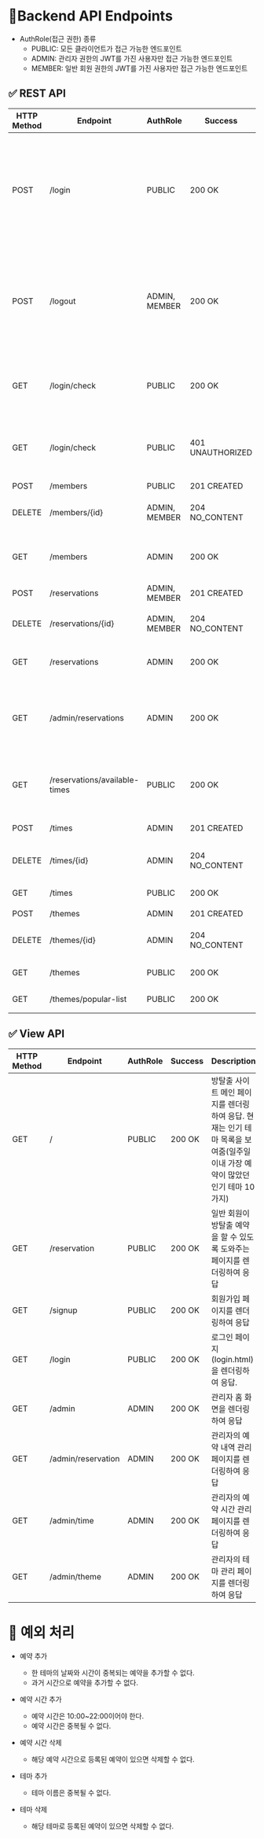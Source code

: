 # 📌Backend API Endpoints

- AuthRole(접근 권한) 종류
    - PUBLIC: 모든 클라이언트가 접근 가능한 엔드포인트
    - ADMIN: 관리자 권한의 JWT를 가진 사용자만 접근 가능한 엔드포인트
    - MEMBER: 일반 회원 권한의 JWT를 가진 사용자만 접근 가능한 엔드포인트

## ✅ REST API

| HTTP Method | Endpoint                      | AuthRole      | Success          | Description                                                                |
|-------------|-------------------------------|---------------|------------------|----------------------------------------------------------------------------|
| POST        | /login                        | PUBLIC        | 200 OK           | 클라이언트의 로그인 요청 처리. 로그인에 성공하면 Set-Cookie 헤더에 token={access-token};을 추가하여 응답. |
| POST        | /logout                       | ADMIN, MEMBER | 200 OK           | Set-Cookie 헤더에 token의 만료기한을 0초로 세팅하여 응답 (브라우저에서 token이 삭제되길 기대)            |
| GET         | /login/check                  | PUBLIC        | 200 OK           | 클라이언트가 로그인 된 상태면 사용자의 이름을 응답으로 반환.                                         |
| GET         | /login/check                  | PUBLIC        | 401 UNAUTHORIZED | 클라이언트가 로그인되지 않은 상태면 권한 없음 반환.                                              |
| POST        | /members                      | PUBLIC        | 201 CREATED      | 회원 추가                                                                      |
| DELETE      | /members/{id}                 | ADMIN, MEMBER | 204 NO_CONTENT   | id(PK)에 해당하는 회원 삭제                                                         |
| GET         | /members                      | ADMIN         | 200 OK           | 모든 회원 목록 조회 (id(PK), 이름만)                                                  |
| POST        | /reservations                 | ADMIN, MEMBER | 201 CREATED      | 예약 추가                                                                      |
| DELETE      | /reservations/{id}            | ADMIN, MEMBER | 204 NO_CONTENT   | id(PK)에 해당하는 예약 삭제                                                         |
| GET         | /reservations                 | ADMIN         | 200 OK           | 모든 회원의 전체 예약 목록 조회                                                         |
| GET         | /admin/reservations           | ADMIN         | 200 OK           | 조건부 예약 목록 조회 (회원 id, 테마 id, 시작 기간, 끝 기간으로 필터링)                             |
| GET         | /reservations/available-times | PUBLIC        | 200 OK           | 조건부 예약 가능한 시간 목록 조회(예약 날짜, 테마 id)                                          |
| POST        | /times                        | ADMIN         | 201 CREATED      | 예약 시간 추가                                                                   |
| DELETE      | /times/{id}                   | ADMIN         | 204 NO_CONTENT   | id(PK)에 해당하는 예약 시간 삭제                                                      |
| GET         | /times                        | PUBLIC        | 200 OK           | 모든 예약 시간 목록 조회                                                             |
| POST        | /themes                       | ADMIN         | 201 CREATED      | 테마 추가                                                                      |
| DELETE      | /themes/{id}                  | ADMIN         | 204 NO_CONTENT   | id(PK)에 해당하는 테마 삭제                                                         |
| GET         | /themes                       | PUBLIC        | 200 OK           | 모든 테마 목록 조회                                                                |
| GET         | /themes/popular-list          | PUBLIC        | 200 OK           | 인기 테마 목록 조회                                                                |

## ✅ View API

| HTTP Method | Endpoint           | AuthRole | Success | Description                                                               |
|-------------|--------------------|----------|---------|---------------------------------------------------------------------------|
| GET         | /                  | PUBLIC   | 200 OK  | 방탈출 사이트 메인 페이지를 렌더링하여 응답. 현재는 인기 테마 목록을 보여줌(일주일 이내 가장 예약이 많았던 인기 테마 10가지) |
| GET         | /reservation       | PUBLIC   | 200 OK  | 일반 회원이 방탈출 예약을 할 수 있도록 도와주는 페이지를 렌더링하여 응답                                 |
| GET         | /signup            | PUBLIC   | 200 OK  | 회원가입 페이지를 렌더링하여 응답                                                        |
| GET         | /login             | PUBLIC   | 200 OK  | 로그인 페이지(login.html)을 렌더링하여 응답.                                            |
| GET         | /admin             | ADMIN    | 200 OK  | 관리자 홈 화면을 렌더링하여 응답                                                        |
| GET         | /admin/reservation | ADMIN    | 200 OK  | 관리자의 예약 내역 관리 페이지를 렌더링하여 응답                                               |
| GET         | /admin/time        | ADMIN    | 200 OK  | 관리자의 예약 시간 관리 페이지를 렌더링하여 응답                                               |
| GET         | /admin/theme       | ADMIN    | 200 OK  | 관리자의 테마 관리 페이지를 렌더링하여 응답                                                  |

# 📌 예외 처리

- 예약 추가
    - 한 테마의 날짜와 시간이 중복되는 예약을 추가할 수 없다.
    - 과거 시간으로 예약을 추가할 수 없다.
- 예약 시간 추가
    - 예약 시간은 10:00~22:00이어야 한다.
    - 예약 시간은 중복될 수 없다.
- 예약 시간 삭제
    - 해당 예약 시간으로 등록된 예약이 있으면 삭제할 수 없다.

- 테마 추가
    - 테마 이름은 중복될 수 없다.
- 테마 삭제
    - 해당 테마로 등록된 예약이 있으면 삭제할 수 없다.
